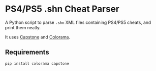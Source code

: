 # PS4/PS5 .shn Cheat Parser

A Python script to parse `.shn` XML files containing PS4/PS5 cheats, and print them neatly.

It uses [Capstone](https://pypi.org/project/capstone/) and [Colorama](https://pypi.org/project/colorama/).

## Requirements

```bash
pip install colorama capstone
